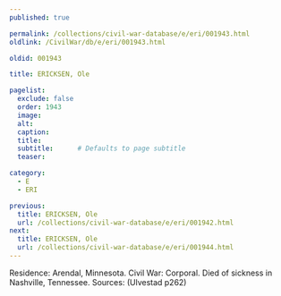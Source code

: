 ```yaml
---
published: true

permalink: /collections/civil-war-database/e/eri/001943.html
oldlink: /CivilWar/db/e/eri/001943.html

oldid: 001943

title: ERICKSEN, Ole

pagelist:
  exclude: false
  order: 1943
  image: 
  alt:
  caption:
  title:
  subtitle:      # Defaults to page subtitle
  teaser:

category: 
  - E 
  - ERI

previous:
  title: ERICKSEN, Ole
  url: /collections/civil-war-database/e/eri/001942.html  
next:
  title: ERICKSEN, Ole
  url: /collections/civil-war-database/e/eri/001944.html   
---
```

Residence: Arendal, Minnesota. Civil War: Corporal. Died of sickness in Nashville, Tennessee. Sources: (Ulvestad p262)